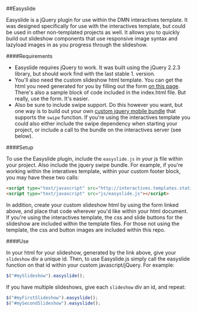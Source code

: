 ##Easyslide

Easyslide is a jQuery plugin for use within the DMN interactives template. It was designed specifically for use with the interactives template, but could be used in other non-templated projects as well. It allows you to quickly build out slideshow components that use responsive image syntax and lazyload images in as you progress through the slideshow.

####Requirements

- Easyslide requires jQuery to work. It was built using the jQuery 2.2.3 library, but should work find with the last stable 1. version.
- You'll also need the custom slideshow html template. You can get the html you need generated for you by filling out the form [on this page](http://interactives.dallasnews.com/tools/easyslide/). There's also a sample block of code included in the index.html file. But really, use the form. It's easier. 
- Also be sure to include swipe support. Do this however you want, but one way is to build out your own [custom jquery mobile bundle](http://jquerymobile.com/download-builder/) that supports the `swipe` function. If you're using the interactives template you could also either include the swipe dependency when starting your project, or include a call to the bundle on the interactives server (see below). 

####Setup

To use the Easyslide plugin, include the `easyslide.js` in your js file within your project. Also include the jquery swipe bundle. For example, if you're working within the interatives template, within your custom footer block, you may have these two calls: 

```html
<script type="text/javascript" src="http://interactives.templates.statics.s3.amazonaws.com/v1.0/js/jquery.swipe.min.js"></script>
<script type="text/javascript" src="js/easyslide.js"></script>
```

In addition, create your custom slideshow html by using the form linked above, and place that code wherever you'd like within your html document. If you're using the interactives template, the css and slide buttons for the slideshow are included within the template files. For those not using the template, the css and button images are included within this repo.

####Use

In your html for your slideshow, generated by the link above, give your `slideshow` div a unique id. Then, to use Easyslide.js simply call the easyslide function on that id within your custom javascript/jQuery. For example: 

```javascript
$("#mySlideshow").easyslide();
```

If you have multiple slideshows, give each `slideshow` div an id, and repeat: 

```javascript
$("#myFirstSlideshow").easyslide();
$("#mySecondSlideshow").easyslide();
```
